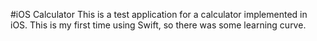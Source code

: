 #iOS Calculator
This is a test application for a calculator implemented in iOS. This is my first time using Swift, so there was some learning curve. 
